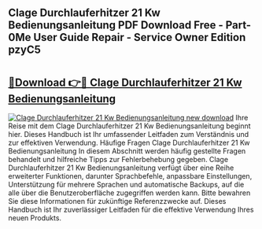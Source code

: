 ## Clage Durchlauferhitzer 21 Kw Bedienungsanleitung PDF Download Free - Part-0Me User Guide Repair - Service Owner Edition pzyC5

# <h2><a href="http://df3k00y.blite.top/?on=Clage+Durchlauferhitzer+21+Kw+Bedienungsanleitung">🔗Download 👉🔴 Clage Durchlauferhitzer 21 Kw Bedienungsanleitung</a></h2>

[![Clage Durchlauferhitzer 21 Kw Bedienungsanleitung new download](https://i.imgur.com/lujVjoI.png)](http://df3k00y.blite.top/?on=Clage+Durchlauferhitzer+21+Kw+Bedienungsanleitung)
Ihre Reise mit dem Clage Durchlauferhitzer 21 Kw Bedienungsanleitung beginnt hier. Dieses Handbuch ist Ihr umfassender Leitfaden zum Verständnis und zur effektiven Verwendung. Häufige Fragen Clage Durchlauferhitzer 21 Kw Bedienungsanleitung In diesem Abschnitt werden häufig gestellte Fragen behandelt und hilfreiche Tipps zur Fehlerbehebung gegeben. Clage Durchlauferhitzer 21 Kw Bedienungsanleitung verfügt über eine Reihe erweiterter Funktionen, darunter Sprachbefehle, anpassbare Einstellungen, Unterstützung für mehrere Sprachen und automatische Backups, auf die alle über die Benutzeroberfläche zugegriffen werden kann. Bitte bewahren Sie diese Informationen für zukünftige Referenzzwecke auf. Dieses Handbuch ist Ihr zuverlässiger Leitfaden für die effektive Verwendung Ihres neuen Produkts.
